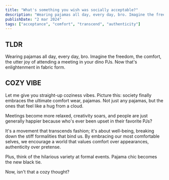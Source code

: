 ```yaml
---
title: "What's something you wish was socially acceptable?"
description: "Wearing pajamas all day, every day, bro. Imagine the freedom, the utter joy of attending a meeting in your dino PJs. That's enlightenment in fabric form."
publishDate: "2 mar 2024"
tags: ["acceptance", "comfort", "transcend", "authenticity"]
---
```


## TLDR

Wearing pajamas all day, every day, bro. Imagine the freedom, the comfort, the utter joy of attending a meeting in your dino PJs. Now that's enlightenment in fabric form.

## COZY VIBE

Let me give you straight-up coziness vibes. Picture this: society finally embraces the ultimate comfort wear, pajamas. Not just any pajamas, but the ones that feel like a hug from a cloud.

Meetings become more relaxed, creativity soars, and people are just generally happier because who's ever been upset in their favorite PJs?

It's a movement that transcends fashion; it's about well-being, breaking down the stiff formalities that bind us. By embracing our most comfortable selves, we encourage a world that values comfort over appearances, authenticity over pretense.

Plus, think of the hilarious variety at formal events. Pajama chic becomes the new black tie.

Now, isn't that a cozy thought?

